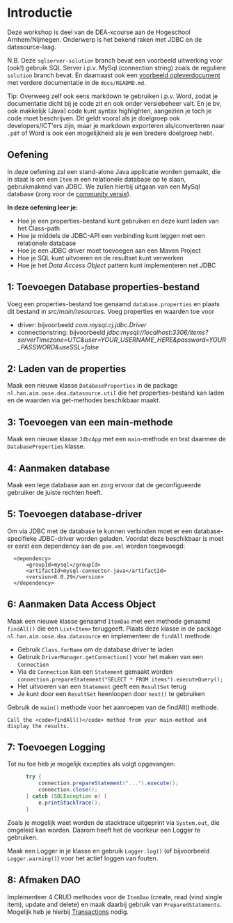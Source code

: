 # Introductie

Deze workshop is deel van de DEA-xcourse aan de Hogeschool Arnhem/Nijmegen. Onderwerp is het bekend raken met JDBC en de datasource-laag.

N.B. Deze `sqlserver-solution` branch bevat een voorbeeld uitwerking voor (ook!) gebruik SQL Server i.p.v. MySql (connection string) zoals de reguliere `solution` branch bevat. En daarnaast ook een [voorbeeld opleverdocument](docs/README.md) met verdere documentatie in de `docs/READMD.md`.

Tip: Overweeg zelf ook eens markdown te gebruiken i.p.v. Word, zodat je documentatie dicht bij je code zit en ook onder versiebeheer valt. En je bv, ook makkelijk (Java) code kunt syntax highlighten, aangezien je toch je code moet beschrijven. Dit geldt vooral als je doelgroep ook developers/ICT'ers zijn, maar je markdown exporteren als/converteren naar `.pdf` of Word is ook een mogelijkheid als je een bredere doelgroep hebt.

## Oefening

In deze oefening zal een stand-alone Java applicatie worden gemaakt, die in staat is om
een `Item` in een relationele database op te slaan, gebruikmakend van JDBC.
We zullen hierbij uitgaan van een MySql database (zorg voor de [community versie](https://dev.mysql.com/downloads/)).

**In deze oefening leer je:**

* Hoe je een properties-bestand kunt gebruiken en deze kunt laden van het Class-path
* Hoe je middels de JDBC-API een verbinding kunt leggen met een relationele database
* Hoe je een JDBC driver moet toevoegen aan een Maven Project
* Hoe je SQL kunt uitvoeren en de resultset kunt verwerken
* Hoe je het *Data Access Object* pattern kunt implementeren net JDBC

## 1: Toevoegen Database properties-bestand

Voeg een properties-bestand toe genaamd `database.properties` en plaats dit bestand in *src/main/resources*.
Voeg properties en waarden toe voor
* driver: bijvoorbeeld *com.mysql.cj.jdbc.Driver*
* connectionstring: bijvoorbeeld *jdbc:mysql://localhost:3306/items?serverTimezone=UTC&user=YOUR_USERNAME_HERE&password=YOUR_PASSWORD&useSSL=false*

## 2: Laden van de properties

Maak een nieuwe klasse `DatabaseProperties` in de package `nl.han.aim.oose.dea.datasource.util` die 
het properties-bestand kan laden en de waarden via get-methodes beschikbaar maakt.

## 3: Toevoegen van een main-methode

Maak een nieuwe klasse `JdbcApp` met een `main`-methode en test daarmee de `DatabaseProperties` klasse.

## 4: Aanmaken database

Maak een lege database aan en zorg ervoor dat de geconfigueerde gebruiker de juiste rechten heeft.

## 5: Toevoegen database-driver

Om via JDBC met de database te kunnen verbinden moet er een database-specifieke JDBC-driver worden geladen.
Voordat deze beschikbaar is moet er eerst een dependency aan de `pom.xml` worden toegevoegd:

  ```
	<dependency>
		<groupId>mysql</groupId>
		<artifactId>mysql-connector-java</artifactId>
		<version>8.0.29</version>
	</dependency>
   ```
## 6: Aanmaken Data Access Object

Maak een nieuwe klasse genaamd `ItemDao` met een methode genaamd `findAll()` die een `List<Item>`
teruggeeft. Plaats deze klasse in de package `nl.han.aim.oose.dea.datasource` en implementeer de `findAll`
methode:

* Gebruik `Class.forName` om de database driver te laden
* Gebruik `DriverManager.getConnection()` voor het maken van een `Connection`
* Via de `Connection` kan een `Statement` gemaakt worden `connection.prepareStatement("SELECT * FROM items").executeQuery();`
* Het uitvoeren van een `Statement` geeft een `ResultSet` terug
* Je kunt door een `ResultSet` heenloopen door `next()` te gebruiken

Gebruik de `main()` methode voor het aanroepen van de findAll() methode.

	Call the <code>findAll()</code> method from your main-method and display the results.

## 7: Toevoegen Logging

Tot nu toe heb je mogelijk excepties als volgt opgevangen:

```java
	  try {
	      connection.prepareStatement("...").execute();
	      connection.close();
	  } catch (SQLException e) {
	      e.printStackTrace();
	  }
```

Zoals je mogelijk weet worden de stacktrace uitgeprint via `System.out`, die omgeleid kan worden.
Daarom heeft het de voorkeur een Logger te gebruiken.

Maak een Logger in je klasse en gebruik `Logger.log()` (of bijvoorbeeld `Logger.warning()`) voor het actief
loggen van fouten.

## 8: Afmaken DAO

Implementeer 4 CRUD methodes voor de `ItemDao` (create, read (vind single item), update and delete) en maak daarbij gebruik van
`PreparedStatements`. Mogelijk heb je hierbij [Transactions](http://www.mkyong.com/jdbc/jdbc-transaction-example/) 
nodig.
